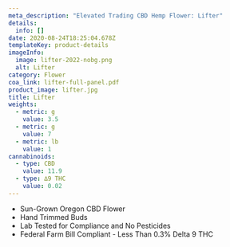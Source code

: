 ```yaml
---
meta_description: "Elevated Trading CBD Hemp Flower: Lifter"
details:
  info: []
date: 2020-08-24T18:25:04.678Z
templateKey: product-details
imageInfo:
  image: lifter-2022-nobg.png
  alt: Lifter
category: Flower
coa_link: lifter-full-panel.pdf
product_image: lifter.jpg
title: Lifter
weights:
  - metric: g
    value: 3.5
  - metric: g
    value: 7
  - metric: lb
    value: 1
cannabinoids:
  - type: CBD
    value: 11.9
  - type: ∆9 THC
    value: 0.02
---
```


- Sun-Grown Oregon CBD Flower
- Hand Trimmed Buds
- Lab Tested for Compliance and No Pesticides
- Federal Farm Bill Compliant - Less Than 0.3% Delta 9 THC
